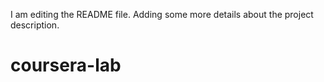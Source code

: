 I am editing the README file. Adding some more details about the project description.
# coursera-lab
